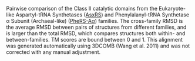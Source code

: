 Pairwise comparison of the Class II catalytic domains from the Eukaryote-like Aspartyl-tRNA Synthetases (<a href='/class2/asp2'>AsxRS</a>) and Phenylalanyl-tRNA Synthetase &alpha; Subunit (Archaeal-like) (<a href='/class2/phe3'>PheRS-Aα</a>) families. 
	The cross-family RMSD is the average RMSD between pairs of structures from different families, and is
	 larger than the total RMSD, which compares structures both within- and between-families. TM scores are bound between 0 and 1. 
	 This alignment was generated automatically using 3DCOMB (Wang et al. 2011) and was not corrected with any manual adjustment.
